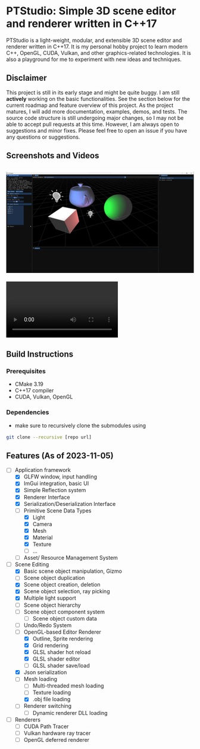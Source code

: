 # PTStudio: Simple 3D scene editor and renderer written in C++17
PTStudio is a light-weight, modular, and extensible 3D scene editor and renderer written in C++17. It is my personal hobby project to learn modern C++, OpenGL, CUDA, Vulkan, and other graphics-related technologies. It is also a playground for me to experiment with new ideas and techniques.

## Disclaimer
This project is still in its early stage and might be quite buggy. I am still **actively** working on the basic functionalities. See the section below for the current roadmap and feature overview of this project. As the project matures, I will add more documentation, examples, demos, and tests. The source code structure is still undergoing major changes, so I may not be able to accept pull requests at this time. However, I am always open to suggestions and minor fixes. Please feel free to open an issue if you have any questions or suggestions.

## Screenshots and Videos
![Screenshot](docs/readme_assets/scene_editing.png)
---
<video src="./docs/readme_assets/PT%20Editor%202023-11-05%2023-25-34.mp4" controls title="Title"></video>

## Build Instructions

### Prerequisites
- CMake 3.19
- C++17 compiler
- CUDA, Vulkan, OpenGL

### Dependencies
- make sure to recursively clone the submodules using
```bash
git clone --recursive [repo url]
```

## Features (As of 2023-11-05)
- [ ] Application framework
    - [x] GLFW window, input handling
    - [x] ImGui integration, basic UI
    - [x] Simple Reflection system
    - [x] Renderer Interface
    - [x] Serialization/Deserialization Interface
    - [ ] Primitive Scene Data Types
        - [x] Light
        - [x] Camera
        - [x] Mesh
        - [x] Material
        - [x] Texture
        - [ ] ...
    - [ ] Asset/ Resource Management System
- [ ] Scene Editing
    - [x] Basic scene object manipulation, Gizmo
    - [ ] Scene object duplication
    - [x] Scene object creation, deletion
    - [x] Scene object selection, ray picking
    - [x] Multiple light support
    - [ ] Scene object hierarchy
    - [ ] Scene object component system
        - [ ] Scene object custom data
    - [ ] Undo/Redo System
    - [ ] OpenGL-based Editor Renderer
        - [x] Outline, Sprite rendering
        - [x] Grid rendering
        - [x] GLSL shader hot reload
        - [x] GLSL shader editor
        - [ ] GLSL shader save/load
    - [x] Json serialization
    - [ ] Mesh loading
        - [ ] Multi-threaded mesh loading
        - [ ] Texture loading
        - [x] .obj file loading
    - [ ] Renderer switching
        - [ ] Dynamic renderer DLL loading
- [ ] Renderers
    - [ ] CUDA Path Tracer
    - [ ] Vulkan hardware ray tracer
    - [ ] OpenGL deferred renderer
